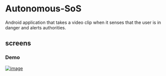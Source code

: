 # Autonomous-SoS
Android application that takes a video clip when it senses that the user is in danger and alerts authorities.

## screens



### Demo
[![image]()](https://www.youtube.com/watch?v=G2nxI3zIBCY)
